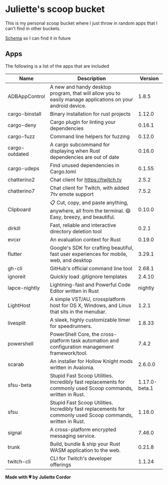 # Juliette's scoop bucket

This is my personal scoop bucket where I just throw in random apps that I can't find in other buckets.

[Schema](https://raw.githubusercontent.com/ScoopInstaller/Scoop/master/schema.json) so I can find it in future

## Apps

The following is a list of the apps that are included

| Name       | Description       | Version       |
| ---------- | ----------------- | ------------- |
|ADBAppControl|A new and handy desktop program, that will allow you to easily manage applications on your android device.|1.8.5|
|cargo-binstall|Binary installation for rust projects|1.12.0|
|cargo-deny|Cargo plugin for linting your dependencies|0.16.1|
|cargo-fuzz|Command line helpers for fuzzing|0.12.0|
|cargo-outdated|A cargo subcommand for displaying when Rust dependencies are out of date|0.16.0|
|cargo-udeps|Find unused dependencies in Cargo.toml|0.1.55|
|chatterino2|Chat client for https://twitch.tv |2.5.2|
|chatterino7|Chat client for Twitch, with added 7tv emote support|7.5.2|
|Clipboard|📋 Cut, copy, and paste anything, anywhere, all from the terminal. 😄 Easy, breezy, and beautiful.|0.10.0|
|dirkill|Fast, reliable and interactive directory deletion tool|0.2.1|
|evcxr|An evaluation context for Rust|0.19.0|
|flutter|Google's SDK for crafting beautiful, fast user experiences for mobile, web, and desktop|3.29.1|
|gh-cli|GitHub's official command line tool|2.68.1|
|ignoreit|Quickly load .gitignore templates|2.4.10|
|lapce-nightly|Lightning-fast and Powerful Code Editor written in Rust|nightly|
|LightHost|A simple VST/AU, crossplatform host for OS X, Windows, and Linux that sits in the menubar.|1.2.1|
|livesplit|A sleek, highly customizable timer for speedrunners.|1.8.33|
|powershell|PowerShell Core, the cross-platform task automation and configuration management framework/tool.|7.4.2|
|scarab|An installer for Hollow Knight mods written in Avalonia.|2.6.0.0|
|sfsu-beta|Stupid Fast Scoop Utilities. Incredibly fast replacements for commonly used Scoop commands, written in Rust.|1.17.0-beta.1|
|sfsu|Stupid Fast Scoop Utilities. Incredibly fast replacements for commonly used Scoop commands, written in Rust.|1.16.0|
|signal|A cross-platform encrypted messaging service.|7.46.0|
|trunk|Build, bundle & ship your Rust WASM application to the web. |0.21.8|
|twitch-cli|CLI for Twitch's developer offerings|1.1.24|


**Made with 💗 by Juliette Cordor**
